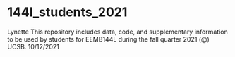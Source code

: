 # 144l_students_2021

Lynette
This repository includes data, code, and supplementary information to be used by students for EEMB144L during the fall quarter 2021 (@) UCSB.
10/12/2021